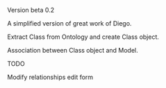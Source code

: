 Version beta 0.2

A simplified version of great work of Diego.

Extract Class from Ontology and create Class object.

Association between Class object and Model.

TODO

Modify relationships edit form
